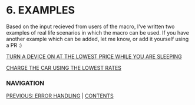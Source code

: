 # 6. EXAMPLES

Based on the input recieved from users of the macro, I've written two examples of real life scenarios in which the macro can be used. If you have another example which can be added, let me know, or add it yourself using a PR :)

[TURN A DEVICE ON AT THE LOWEST PRICE WHILE YOU ARE SLEEPING](6a-dishwasher_overnight.md)

[CHARGE THE CAR USING THE LOWEST RATES](6b-charge_car.md)


### NAVIGATION
[PREVIOUS: ERROR HANDLING](5-error_handling.md) | [CONTENTS](0-how-to.md)